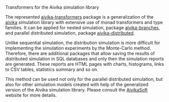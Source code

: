 Transformers for the Aivika simulation library

The represented [aivika-transformers](http://hackage.haskell.org/package/aivika-transformers) package 
is a generalization of the [aivika](http://hackage.haskell.org/package/aivika) simulation library with 
extensive use of monad transformers and type families. It can be applied for nested simulation,
package [aivika-branches](http://hackage.haskell.org/package/aivika-branches), and
parallel distributed simulation, package [aivika-distributed](http://hackage.haskell.org/package/aivika-distributed).

Unlike sequential simulation, the distribution simulation is more difficult for implementing
the simulation experiments by the Monte-Carlo method. Therefore, there are additional packages
that allow saving the results of distributed simulation in SQL databases
and only then the simulation reports are generated. These reports are HTML pages
with charts, histograms, links to CSV tables, statistics summary and so on.

This method can be used not only for the parallel distributed simulation, but also for other 
simulation models created with help of the generalized version of the Aivika simulation library.
Please consult the [AivikaSoft](http://www.aivikasoft.com) website for more details.
